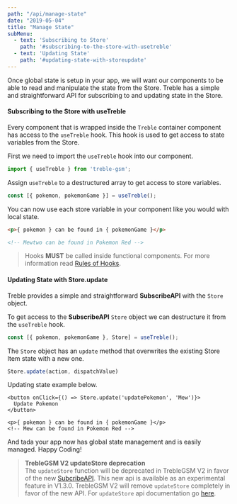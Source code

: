 ```yaml
---
path: "/api/manage-state"
date: "2019-05-04"
title: "Manage State"
subMenu: 
  - text: 'Subscribing to Store'
    path: '#subscribing-to-the-store-with-usetreble'
  - text: 'Updating State'
    path: '#updating-state-with-storeupdate'
---
```


Once global state is setup in your app, we will want our components to be able to read and manipulate the state from the Store. Treble has a simple and straightforward API for subscribing to and updating state in the Store.

#### Subscribing to the Store with useTreble
Every component that is wrapped inside the `Treble` container component has access to the `useTreble` hook. This hook is used to get access to state variables from the Store. 

First we need to import the `useTreble` hook into our component.

```javascript
import { useTreble } from 'treble-gsm';
```

Assign `useTreble` to a destructured array to get access to store variables.

```javascript
const [{ pokemon, pokemonGame }] = useTreble();
```

You can now use each store variable in your component like you would with local state.

```html
<p>{ pokemon } can be found in { pokemonGame }</p>

<!-- Mewtwo can be found in Pokemon Red -->
```

> Hooks **MUST** be called inside functional components. For more information read [Rules of Hooks](https://reactjs.org/docs/hooks-rules.html).

#### Updating State with Store.update

Treble provides a simple and straightforward **SubscribeAPI** with the `Store` object.

To get access to the **SubscribeAPI** `Store` object we can destructure it from the `useTreble` hook.

```javascript
const [{ pokemon, pokemonGame }, Store] = useTreble();
```

The `Store` object has an `update` method that overwrites the existing Store Item state with a new one.

```javascript
Store.update(action, dispatchValue)
```
Updating state example below.
```JSX
<button onClick={() => Store.update('updatePokemon', 'Mew')}>
  Update Pokemon
</button>

<p>{ pokemon } can be found in { pokemonGame }</p>
<!-- Mew can be found in Pokemon Red -->
```

And tada your app now has global state management and is easily managed. Happy Coding!

>**TrebleGSM V2 updateStore deprecation**  
The `updateStore` function will be deprecated in TrebleGSM V2 in favor of the new [SubcribeAPI](/api/subscribe-api). This new api is available as an experimental feature in V1.3.0. TrebleGSM V2 will remove `updateStore` completely in favor of the new API. For `updateStore` api documentation go [here](http://localhost:8000/api/deprecated#update-store).



